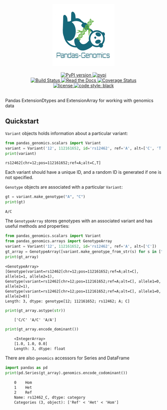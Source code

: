 <div align="center">
<img src="https://github.com/HallLab/pandas-genomics/raw/master/docs/_static/logo.png" alt="pandas_genomics logo"/>
</div>

<br/>

<div align="center">

<!-- Python version -->
<a href="https://pypi.python.org/pypi/pandas-genomics">
<img src="https://img.shields.io/badge/python-3.7+-blue.svg?style=flat-square" alt="PyPI version"/>
</a>
<!-- PyPi -->
<a href="https://pypi.org/project/pandas-genomics/">
<img src="https://img.shields.io/pypi/v/pandas-genomics.svg?style=flat-square" alt="pypi" />
</a><br>
<!-- Build status -->
<a href="https://github.com/HallLab/pandas-genomics/actions?query=workflow%3ACI">
<img src="https://img.shields.io/github/workflow/status/HallLab/pandas-genomics/CI?style=flat-square" alt="Build Status" />
</a>
<!-- Docs -->
<a href="https://pandas-genomics.readthedocs.io/en/latest/">
<img src="https://img.shields.io/readthedocs/pandas-genomics?style=flat-square" alt="Read the Docs" />
</a>
<!-- Test coverage -->
<a href="https://codecov.io/gh/HallLab/pandas-genomics/">
<img src="https://img.shields.io/codecov/c/gh/HallLab/pandas-genomics.svg?style=flat-square" alt="Coverage Status"/>
</a><br>
<!-- License -->
<a href="https://opensource.org/licenses/BSD-3-Clause">
<img src="https://img.shields.io/pypi/l/pandas-genomics?style=flat-square" alt="license"/>
</a>
<!-- Black -->
<a href="https://github.com/psf/black">
<img src="https://img.shields.io/badge/code%20style-Black-black?style=flat-square" alt="code style: black"/>
</a>
</div>

<br/>

Pandas ExtensionDtypes and ExtensionArray for working with genomics data

Quickstart
----------

`Variant` objects holds information about a particular variant:

```python
from pandas_genomics.scalars import Variant
variant = Variant('12', 112161652, id='rs12462', ref='A', alt=['C', 'T'])
print(variant)
```
    rs12462[chr=12;pos=112161652;ref=A;alt=C,T]
    
Each variant should have a unique ID, and a random ID is generated if one is not specified.

`Genotype` objects are associated with a particular `Variant`:

```python
gt = variant.make_genotype("A", "C")
print(gt)
```
```
A/C
```

The `GenotypeArray` stores genotypes with an associated variant and has useful methods and properties:

```python
from pandas_genomics.scalars import Variant
from pandas_genomics.arrays import GenotypeArray
variant = Variant('12', 112161652, id='rs12462', ref='A', alt=['C'])
gt_array = GenotypeArray([variant.make_genotype_from_str(s) for s in ["C/C", "A/C", "A/A"]])
print(gt_array)
```

```
<GenotypeArray>
[Genotype(variant=rs12462[chr=12;pos=112161652;ref=A;alt=C], allele1=1, allele2=1),
Genotype(variant=rs12462[chr=12;pos=112161652;ref=A;alt=C], allele1=0, allele2=1),
Genotype(variant=rs12462[chr=12;pos=112161652;ref=A;alt=C], allele1=0, allele2=0)]
Length: 3, dtype: genotype[12; 112161652; rs12462; A; C]
```

```python
print(gt_array.astype(str))
```

```
    ['C/C' 'A/C' 'A/A']
```

```python
print(gt_array.encode_dominant())
```

```
    <IntegerArray>
    [1.0, 1.0, 0.0]
    Length: 3, dtype: float
```

There are also `genomics` accessors for Series and DataFrame

```python
import pandas as pd
print(pd.Series(gt_array).genomics.encode_codominant())
```

```
    0    Hom
    1    Het
    2    Ref
    Name: rs12462_C, dtype: category
    Categories (3, object): ['Ref' < 'Het' < 'Hom']
```
